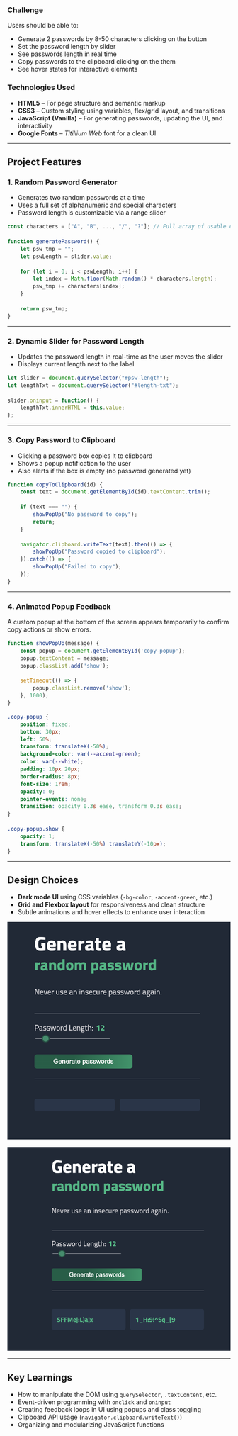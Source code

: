 ### Challenge

Users should be able to:

- Generate 2 passwords by 8-50 characters clicking on the button
- Set the password length by slider
- See passwords length in real time
- Copy passwords to the clipboard clicking on the them
- See hover states for interactive elements

### **Technologies Used**

- **HTML5** – For page structure and semantic markup
- **CSS3** – Custom styling using variables, flex/grid layout, and transitions
- **JavaScript (Vanilla)** – For generating passwords, updating the UI, and interactivity
- **Google Fonts** – *Titillium Web* font for a clean UI

---

## Project Features

### 1. Random Password Generator

- Generates two random passwords at a time
- Uses a full set of alphanumeric and special characters
- Password length is customizable via a range slider

```jsx
const characters = ["A", "B", ..., "/", "?"]; // Full array of usable characters

function generatePassword() {
    let psw_tmp = "";
    let pswLength = slider.value;

    for (let i = 0; i < pswLength; i++) {
        let index = Math.floor(Math.random() * characters.length);
        psw_tmp += characters[index];
    }

    return psw_tmp;
}
```

---

### 2. Dynamic Slider for Password Length

- Updates the password length in real-time as the user moves the slider
- Displays current length next to the label

```jsx
let slider = document.querySelector("#psw-length");
let lengthTxt = document.querySelector("#length-txt");

slider.oninput = function() {
    lengthTxt.innerHTML = this.value;
};
```

---

### 3. Copy Password to Clipboard

- Clicking a password box copies it to clipboard
- Shows a popup notification to the user
- Also alerts if the box is empty (no password generated yet)

```jsx
function copyToClipboard(id) {
    const text = document.getElementById(id).textContent.trim();

    if (text === "") {
        showPopUp("No password to copy");
        return;
    }

    navigator.clipboard.writeText(text).then(() => {
        showPopUp("Password copied to clipboard");
    }).catch(() => {
        showPopUp("Failed to copy");
    });
}
```

---

### 4. Animated Popup Feedback

A custom popup at the bottom of the screen appears temporarily to confirm copy actions or show errors.

```jsx
function showPopUp(message) {
    const popup = document.getElementById('copy-popup');
    popup.textContent = message;
    popup.classList.add('show');

    setTimeout(() => {
        popup.classList.remove('show');
    }, 1000);
}
```

```css
.copy-popup {
    position: fixed;
    bottom: 30px;
    left: 50%;
    transform: translateX(-50%);
    background-color: var(--accent-green);
    color: var(--white);
    padding: 10px 20px;
    border-radius: 8px;
    font-size: 1rem;
    opacity: 0;
    pointer-events: none;
    transition: opacity 0.3s ease, transform 0.3s ease;
}

.copy-popup.show {
    opacity: 1;
    transform: translateX(-50%) translateY(-10px);
}
```

---

## Design Choices

- **Dark mode UI** using CSS variables (`-bg-color`, `-accent-green`, etc.)
- **Grid and Flexbox layout** for responsiveness and clean structure
- Subtle animations and hover effects to enhance user interaction

![image.png](./screenshot/psw_generator.png)

![image.png](./screenshot/psw_generator1.png)

---

## Key Learnings

- How to manipulate the DOM using `querySelector`, `.textContent`, etc.
- Event-driven programming with `onclick` and `oninput`
- Creating feedback loops in UI using popups and class toggling
- Clipboard API usage (`navigator.clipboard.writeText()`)
- Organizing and modularizing JavaScript functions